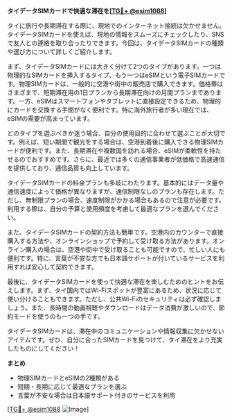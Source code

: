 **タイデータSIMカードで快適な滞在を[[TG💪+ @esim1088](https://t.me/s/esim1088)]**

タイに旅行や長期滞在する際に、現地でのインターネット接続は欠かせません。タイデータSIMカードを使えば、現地の情報をスムーズにチェックしたり、SNSで友人との連絡を取り合ったりできます。今回は、タイデータSIMカードの種類や選び方について詳しくご紹介します。

まず、タイデータSIMカードには大きく分けて2つのタイプがあります。一つは物理的なSIMカードを挿入するタイプ、もう一つはeSIMという電子SIMカードです。物理SIMカードは、一般的に空港や街中の販売店で購入できます。価格帯はさまざまで、短期滞在用の1日プランから長期滞在向けの月間プランまであります。一方、eSIMはスマートフォンやタブレットに直接設定できるため、物理的にカードを交換する手間がなく便利です。特に海外旅行者が多い現在では、eSIMの需要が高まっています。

どのタイプを選ぶべきか迷う場合、自分の使用目的に合わせて選ぶことが大切です。例えば、短い期間で観光をする場合は、空港到着後に購入できる物理SIMカードが便利です。また、長期滞在や複数国を訪れる場合、eSIMが柔軟性を持たせるのでおすすめです。さらに、最近では多くの通信事業者が低価格で高速通信を提供しており、通信品質も向上しています。

タイデータSIMカードの料金プランも多岐にわたります。基本的にはデータ量や通信速度によって価格が異なりますが、通信制限なしのプランも存在します。ただし、無制限プランの場合、速度制限がかかる場合もあるので注意が必要です。利用する際は、自分の予算と使用頻度を考慮して最適なプランを選んでください。

また、タイデータSIMカードの契約方法も簡単です。空港内のカウンターで直接購入する方法や、オンラインショップで予約して受け取る方法があります。オンライン購入の場合は、空港や街中で受け取ることも可能ですので、忙しい人にも便利です。特に、言葉が不安な方でも日本語サポートが付いているサービスを利用すれば安心して契約できます。

最後に、タイデータSIMカードを使って快適な滞在を楽しむためのヒントをお伝えします。まず、タイ国内ではWi-Fiスポットが豊富にあるため、状況に応じて使い分けることもできます。ただし、公共Wi-Fiのセキュリティは必ず確認しましょう。また、長時間の動画視聴やダウンロードはデータ消費が激しいので、節約モードを使うのも一つの手です。

タイデータSIMカードは、滞在中のコミュニケーションや情報収集に欠かせないアイテムです。ぜひ、自分に合ったSIMカードを見つけて、タイ滞在をより充実したものにしてください！

**まとめ**
- 物理SIMカードとeSIMの2種類がある
- 短期・長期に応じて最適なプランを選ぶ
- 言葉が不安な場合は日本語サポート付きのサービスを利用

[[TG💪+ @esim1088](https://t.me/s/esim1088) ![Image](https://i.postimg.cc/Y0z9fWf4/image.png)]